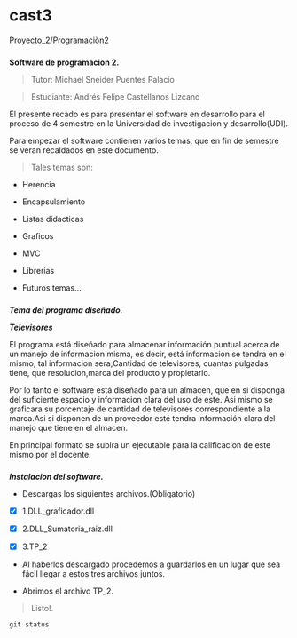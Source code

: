 # cast3
Proyecto_2/Programaciòn2



###
**Software de programacion 2.**
> Tutor: Michael Sneider Puentes Palacio

> Estudiante: Andrés Felipe Castellanos Lizcano

El presente recado es para presentar el software en desarrollo para el proceso de 4 semestre en la Universidad de investigacion y desarrollo(UDI).

Para empezar el software contienen varios temas, que en fin de semestre se veran recaldados en este documento.
> Tales temas son:

- Herencia

- Encapsulamiento

- Listas didacticas

- Graficos 

- MVC

- Librerias

- Futuros temas...


###
***Tema del programa diseñado.***

***Televisores***

El programa está diseñado para almacenar información puntual acerca de un manejo de informacion misma, es decir, está informacion se tendra en el mismo, tal informacion sera;Cantidad de televisores, cuantas pulgadas tiene, que resolucion,marca del producto y propietario.


Por lo tanto el software está diseñado para un almacen, que en si disponga del suficiente espacio y informacion clara del uso de este.
Asi mismo se graficara su porcentaje de cantidad de televisores correspondiente a la marca.Asi si disponen de un proveedor esté tendra información clara del manejo que tiene en el almacen.

En principal formato se subira un ejecutable para la calificacion de este mismo por el docente.

###
***Instalacion del software.***

- Descargas los siguientes archivos.(Obligatorio)

- [x] 1.DLL_graficador.dll

- [x] 2.DLL_Sumatoria_raiz.dll

- [x] 3.TP_2


- Al haberlos descargado procedemos a guardarlos en un lugar que sea fácil llegar a estos tres archivos juntos.

- Abrimos el archivo TP_2.

> Listo!.

```
git status
```
